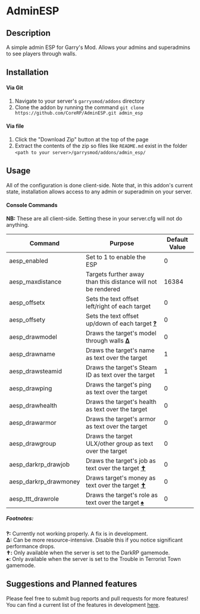 # AdminESP
## Description   
A simple admin ESP for Garry's Mod. Allows your admins and superadmins to see players through walls.

## Installation
#### Via Git   
1. Navigate to your server's `garrysmod/addons` directory
2. Clone the addon by running the command `git clone https://github.com/CoreRP/AdminESP.git admin_esp`

#### Via file   
1. Click the "Download Zip" button at the top of the page
2. Extract the contents of the zip so files like `README.md` exist in the folder `<path to your server>/garrysmod/addons/admin_esp/`

## Usage   
All of the configuration is done client-side. Note that, in this addon's current state, installation allows access to any admin or superadmin on your server.

#### Console Commands

**NB:** These are all client-side. Setting these in your server.cfg will not do anything.

| Command               | Purpose                                                       | Default Value |
| --------------------- | ------------------------------------------------------------- | ------------- |
| aesp_enabled          | Set to 1 to enable the ESP                                    | 0 |
| aesp_maxdistance      | Targets further away than this distance will not be rendered  | 16384 |
| aesp_offsetx          | Sets the text offset left/right of each target                | 0 |
| aesp_offsety          | Sets the text offset up/down of each target       [**‽**][1]  | 0 |
| aesp_drawmodel        | Draws the target's model through walls            [**Δ**][1]  | 0 |
| aesp_drawname         | Draws the target's name as text over the target               | 1 |
| aesp_drawsteamid      | Draws the target's Steam ID as text over the target           | 1 |
| aesp_drawping         | Draws the target's ping as text over the target              | 0 |
| aesp_drawhealth       | Draws the target's health as text over the target            | 0 |
| aesp_drawarmor        | Draws the target's armor as text over the target             | 0 |
| aesp_drawgroup        | Draws the target ULX/other group as text over the target     | 0 |
| aesp_darkrp_drawjob   | Draws the target's job as text over the target   [**✝**][1]  | 0 |
| aesp_darkrp_drawmoney | Draws target's money as text over the target     [**✝**][1]  | 0 |
| aesp_ttt_drawrole     | Draws the target's role as text over the target  [**♠**][1]  | 0 |

##### Footnotes:   
**‽:** Currently not working properly. A fix is in development.   
**Δ:** Can be more resource-intensive. Disable this if you notice significant performance drops.   
**✝:** Only available when the server is set to the DarkRP gamemode.   
**♠:** Only available when the server is set to the Trouble in Terrorist Town gamemode.

## Suggestions and Planned features
Please feel free to submit bug reports and pull requests for more features! You can find a current list of the features in development [here][2].

[1]: #footnotes
[2]: https://trello.com/b/kUerE74L/admin-esp
